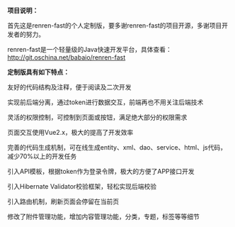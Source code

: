  **项目说明：** 

首先这是renren-fast的个人定制版，要多谢renren-fast的项目开源，多谢项目开发者的努力。

renren-fast是一个轻量级的Java快速开发平台，具体查看：http://git.oschina.net/babaio/renren-fast

 **定制版具有如下特点：** 

友好的代码结构及注释，便于阅读及二次开发

实现前后端分离，通过token进行数据交互，前端再也不用关注后端技术

灵活的权限控制，可控制到页面或按钮，满足绝大部分的权限需求

页面交互使用Vue2.x，极大的提高了开发效率

完善的代码生成机制，可在线生成entity、xml、dao、service、html、js代码，减少70%以上的开发任务

引入API模板，根据token作为登录令牌，极大的方便了APP接口开发

引入Hibernate Validator校验框架，轻松实现后端校验

引入路由机制，刷新页面会停留在当前页

修改了附件管理功能，增加内容管理功能，分类，专题，标签等等细节